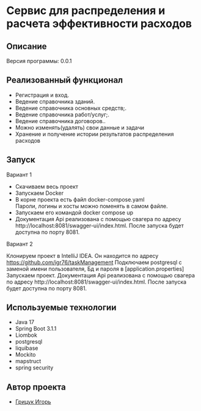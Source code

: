 <h1>Сервис для распределения и расчета эффективности расходов</h1>

## Описание
Версия программы: 0.0.1



## Реализованный функционал

- Регистрация и вход.
- Ведение справочника зданий.
- Ведение справочника основных средств;.
- Ведение справочника работ/услуг;.
- Ведение справочника договоров..
- Можно изменять(удалять) свои данные и задачи
- Хранение и получение истории результатов распределения расходов

## Запуск

Вариант 1

- Скачиваем весь проект
- Запускаем Docker
- В корне проекта есть файл docker-compose.yaml  
  Пароли, логины и хосты можно поменять в самом файле.
- Запускаем его командой docker compose up
- Документация Api реализована с помощью свагера по адресу http://localhost:8081/swagger-ui/index.html.
  После запуска будет доступна по порту 8081.

Вариант 2

Клонируем проект в IntelliJ IDEA.
Он находится по адресу https://github.com/igr76/taskManagement
Подключаем postgresql с заменой имени пользователя, Бд и пароля в [application.properties]
Запускаем проект.
Документация Api реализована с помощью свагера по адресу http://localhost:8081/swagger-ui/index.html.
После запуска будет доступна по порту 8081.

## Используемые технологии

- Java 17
- Spring Boot 3.1.1
- Liombok
- postgresql
- liquibase
- Mockito
- mapstruct
- spring security



## Автор проекта

- <a  href="https://github.com/igr76">Грицук Игорь</a>


